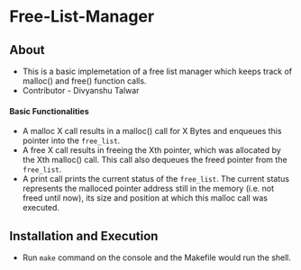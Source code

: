 # Free-List-Manager
## About
* This is a basic implemetation of a free list manager which keeps track of malloc() and free() function calls.
* Contributor - Divyanshu Talwar

#### Basic Functionalities
* A malloc X call results in a malloc() call for X Bytes and enqueues this pointer into the `free_list`.
* A free X call results in freeing the Xth pointer, which was allocated by the Xth malloc() call. This call also dequeues the freed pointer from the `free_list`.
* A print call prints the current status of the `free_list`. The current status represents the malloced pointer address still in the memory (i.e. not freed until now), its size and position at which this malloc call was executed.

## Installation and Execution
* Run `make` command on the console and the Makefile would run the shell.
